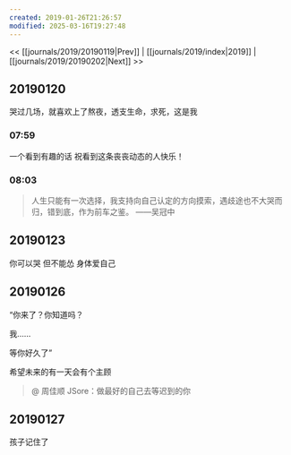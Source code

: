 ```yaml
---
created: 2019-01-26T21:26:57
modified: 2025-03-16T19:27:48
---
```


<< [[journals/2019/20190119|Prev]] | [[journals/2019/index|2019]] | [[journals/2019/20190202|Next]] >>

## 20190120

哭过几场，就喜欢上了熬夜，透支生命，求死，这是我

### 07:59

一个看到有趣的话 祝看到这条丧丧动态的人快乐！

### 08:03

> 人生只能有一次选择，我支持向自己认定的方向摸索，遇歧途也不大哭而归，错到底，作为前车之鉴。
> ——吴冠中

## 20190123

你可以哭 但不能怂 身体爱自己

## 20190126

“你来了？你知道吗？

我……

等你好久了”

希望未来的有一天会有个主顾

> @ 周佳顺 JSore：做最好的自己去等迟到的你

## 20190127

孩子记住了
